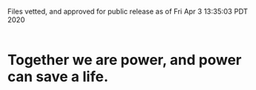Files vetted, and approved for public release as of Fri Apr  3 13:35:03 PDT 2020<br><br><h1>Together we are power, and power can save a life.</h1>

